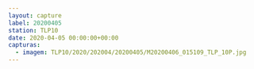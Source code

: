```yaml
---
layout: capture
label: 20200405
station: TLP10
date: 2020-04-05 00:00:00+00:00
capturas:
  - imagem: TLP10/2020/202004/20200405/M20200406_015109_TLP_10P.jpg
---
```

